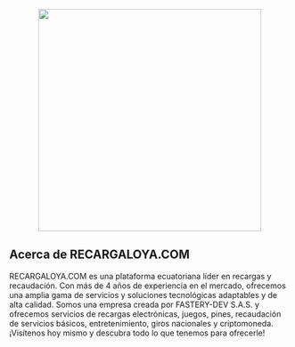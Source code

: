 <p align="center"><a href="https://laravel.com" target="_blank"><img src="https://www.recargaloya.com/banner-wsp.png" width="400"></a></p>

## Acerca de RECARGALOYA.COM

RECARGALOYA.COM es una plataforma ecuatoriana líder en recargas y recaudación. Con más de 4 años de experiencia en el mercado, ofrecemos una amplia gama de servicios y soluciones tecnológicas adaptables y de alta calidad. Somos una empresa creada por FASTERY-DEV S.A.S. y ofrecemos servicios de recargas electrónicas, juegos, pines, recaudación de servicios básicos, entretenimiento, giros nacionales y criptomoneda. ¡Visítenos hoy mismo y descubra todo lo que tenemos para ofrecerle!



